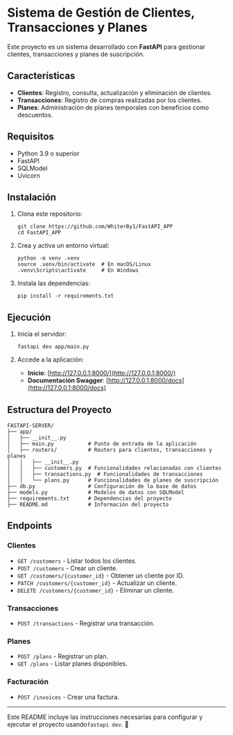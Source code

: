 # Sistema de Gestión de Clientes, Transacciones y Planes

Este proyecto es un sistema desarrollado con **FastAPI** para gestionar clientes, transacciones y planes de suscripción.

## **Características**
- **Clientes**: Registro, consulta, actualización y eliminación de clientes.
- **Transacciones**: Registro de compras realizadas por los clientes.
- **Planes**: Administración de planes temporales con beneficios como descuentos.

## **Requisitos**
- Python 3.9 o superior
- FastAPI
- SQLModel
- Uvicorn

## **Instalación**

1. Clona este repositorio:
   ```
   git clone https://github.com/WhiterBy1/FastAPI_APP
   cd FastAPI_APP
   ```

2. Crea y activa un entorno virtual:
   ```
   python -m venv .venv
   source .venv/bin/activate  # En macOS/Linux
   .venv\Scripts\activate     # En Windows
   ```

3. Instala las dependencias:
   ```
   pip install -r requirements.txt
   ```

## **Ejecución**

1. Inicia el servidor:
   ```
   fastapi dev app/main.py
   ```

2. Accede a la aplicación:
   - **Inicio**: [http://127.0.0.1:8000/](http://127.0.0.1:8000/)
   - **Documentación Swagger**: [http://127.0.0.1:8000/docs](http://127.0.0.1:8000/docs)

## **Estructura del Proyecto**
```
FASTAPI-SERVER/
├── app/
│   ├── __init__.py
│   ├── main.py           # Punto de entrada de la aplicación
│   ├── routers/          # Routers para clientes, transacciones y planes
│   │   ├── __init__.py
│   │   ├── customers.py  # Funcionalidades relacionadas con clientes
│   │   ├── transactions.py  # Funcionalidades de transacciones
│   │   └── plans.py      # Funcionalidades de planes de suscripción
├── db.py                 # Configuración de la base de datos
├── models.py             # Modelos de datos con SQLModel
├── requirements.txt      # Dependencias del proyecto
├── README.md             # Información del proyecto
```
## **Endpoints**
### **Clientes**
- `GET /customers` - Listar todos los clientes.
- `POST /customers` - Crear un cliente.
- `GET /customers/{customer_id}` - Obtener un cliente por ID.
- `PATCH /customers/{customer_id}` - Actualizar un cliente.
- `DELETE /customers/{customer_id}` - Eliminar un cliente.

### **Transacciones**
- `POST /transactions` - Registrar una transacción.

### **Planes**
- `POST /plans` - Registrar un plan.
- `GET /plans` - Listar planes disponibles.

### **Facturación**
- `POST /invoices` - Crear una factura.

---

Este README incluye las instrucciones necesarias para configurar y ejecutar el proyecto usando`fastapi dev`.  🚀
